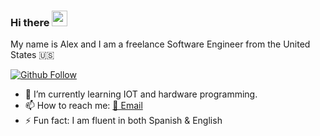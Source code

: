 
### Hi there <img src="https://media.giphy.com/media/hvRJCLFzcasrR4ia7z/giphy.gif" width="25px">

My name is Alex and I am a freelance Software Engineer from the United States 🇺🇸

<!-- Place this tag where you want the button to render. -->
[![Github Follow](https://img.shields.io/github/followers/asantoss?style=social)](https://github.com/asantoss)

<!--
**asantoss/asantoss** is a ✨ _special_ ✨ repository because its `README.md` (this file) appears on your GitHub profile.

Here are some ideas to get you started:
-->

- 🌱 I’m currently learning IOT and hardware programming.
- 📫 How to reach me: [📧 Email](mailto:alexsantosantana@live.com)
- ⚡ Fun fact: I am fluent in both Spanish & English

